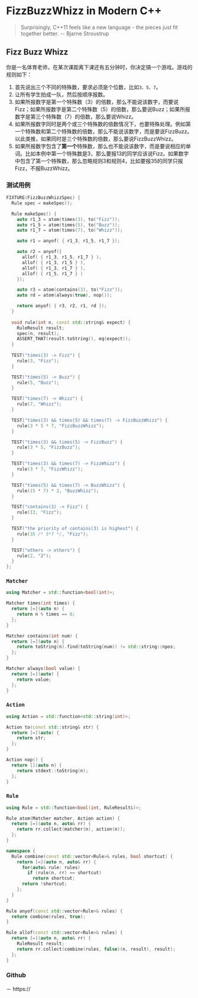 # FizzBuzzWhizz in Modern C++

> Surprisingly, C++11 feels like a new language - the pieces just fit together better. -- Bjarne Stroustrup
## Fizz Buzz Whizz

你是一名体育老师，在某次课距离下课还有五分钟时，你决定搞一个游戏。游戏的规则如下：

1. 首先说出三个不同的特殊数，要求必须是个位数，比如`3、5、7`。 
2. 让所有学生拍成一队，然后按顺序报数。
3. 如果所报数字是第一个特殊数（3）的倍数，那么不能说该数字，而要说Fizz；如果所报数字是第二个特殊数（5）的倍数，那么要说Buzz；如果所报数字是第三个特殊数（7）的倍数，那么要说Whizz。
4. 如果所报数字同时是两个或三个特殊数的倍数情况下，也要特殊处理。例如第一个特殊数和第二个特殊数的倍数，那么不能说该数字，而是要说FizzBuzz。以此类推，如果同时是三个特殊数的倍数，那么要说FizzBuzzWhizz。 
5. 如果所报数字包含了**第一个**特殊数，那么也不能说该数字，而是要说相应的单词。比如本例中第一个特殊数是3，那么要报13的同学应该说Fizz。如果数字中包含了第一个特殊数，那么忽略规则3和规则4，比如要报35的同学只报Fizz，不报BuzzWhizz。

### 测试用例

```cpp
FIXTURE(FizzBuzzWhizzSpec) {
  Rule spec = makeSpec();

  Rule makeSpec() {
    auto r1_3 = atom(times(3), to("Fizz"));
    auto r1_5 = atom(times(5), to("Buzz"));
    auto r1_7 = atom(times(7), to("Whizz"));

    auto r1 = anyof( { r1_3, r1_5, r1_7 });

    auto r2 = anyof({
      allof( { r1_3, r1_5, r1_7 } ),
      allof( { r1_3, r1_5 } ),
      allof( { r1_3, r1_7 } ),
      allof( { r1_5, r1_7 } )
    });

    auto r3 = atom(contains(3), to("Fizz"));
    auto rd = atom(always(true), nop());

    return anyof( { r3, r2, r1, rd });
  }
  
  void rule(int n, const std::string& expect) {
    RuleResult result;
    spec(n, result);
    ASSERT_THAT(result.toString(), eq(expect));
  }
  
  TEST("times(3) -> Fizz") {
    rule(3, "Fizz");
  }

  TEST("times(5) -> Buzz") {
    rule(5, "Buzz");
  }

  TEST("times(7) -> Whizz") {
    rule(7, "Whizz");
  }

  TEST("times(3) && times(5) && times(7) -> FizzBuzzWhizz") {
    rule(3 * 5 * 7, "FizzBuzzWhizz");
  }

  TEST("times(3) && times(5) -> FizzBuzz") {
    rule(3 * 5, "FizzBuzz");
  }

  TEST("times(3) && times(7) -> FizzWhizz") {
    rule(3 * 7, "FizzWhizz");
  }

  TEST("times(5) && times(7) -> BuzzWhizz") {
    rule((5 * 7) * 2, "BuzzWhizz");
  }

  TEST("contains(3) -> Fizz") {
    rule(13, "Fizz");
  }

  TEST("the priority of contains(3) is highest") {
    rule(35 /* 5*7 */, "Fizz");
  }

  TEST("others -> others") {
    rule(2, "2");
  }
};
``` 

### `Matcher`

```cpp
using Matcher = std::function<bool(int)>;

Matcher times(int times) {
  return [=](auto n) { 
    return n % times == 0; 
  };
}

Matcher contains(int num) {
  return [=](auto n) { 
    return toString(n).find(toString(num)) != std::string::npos; 
  };
}

Matcher always(bool value) {
  return [=](auto) { 
    return value; 
  };
}
```

### `Action`

```cpp
using Action = std::function<std::string(int)>;

Action to(const std::string& str) {
  return [=](auto) { 
    return str; 
  };
}

Action nop() {
  return [](auto n) { 
    return stdext::toString(n); 
  };
}
```

### `Rule`

```cpp
using Rule = std::function<bool(int, RuleResult&)>;

Rule atom(Matcher matcher, Action action) {
  return [=](auto n, auto& rr) { 
    return rr.collect(matcher(n), action(n)); 
  };
}

namespace {
  Rule combine(const std::vector<Rule>& rules, bool shortcut) {
    return [=](auto n, auto& rr) {
      for(auto& rule: rules)
        if (rule(n, rr) == shortcut)
          return shortcut;
      return !shortcut;
    };
  }
}

Rule anyof(const std::vector<Rule>& rules) {
  return combine(rules, true);
}

Rule allof(const std::vector<Rule>& rules) {
  return [=](auto n, auto& rr) {
    RuleResult result;
    return rr.collect(combine(rules, false)(n, result), result);
  };
}
```

### Github

－ https://

